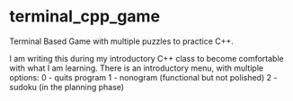 # terminal_cpp_game
Terminal Based Game with multiple puzzles to practice C++.

I am writing this during my introductory C++ class to become comfortable with
what I am learning. There is an introductory menu, with multiple options:
0 - quits program
1 - nonogram  (functional but not polished)
2 - sudoku    (in the planning phase)

